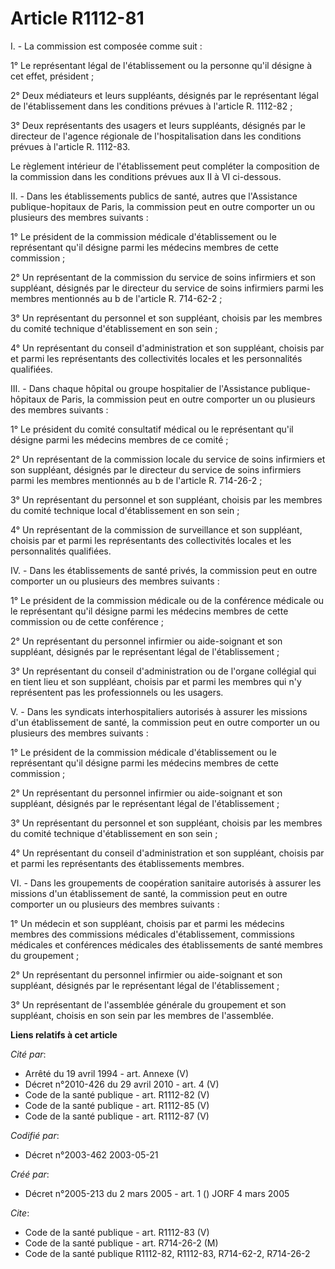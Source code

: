 # Article R1112-81

I. - La commission est composée comme suit :

1° Le représentant légal de l'établissement ou la personne qu'il désigne à cet effet, président ;

2° Deux médiateurs et leurs suppléants, désignés par le représentant légal de l'établissement dans les conditions prévues à
l'article R. 1112-82 ;

3° Deux représentants des usagers et leurs suppléants, désignés par le directeur de l'agence régionale de l'hospitalisation
dans les conditions prévues à l'article R. 1112-83.

Le règlement intérieur de l'établissement peut compléter la composition de la commission dans les conditions prévues aux II à
VI ci-dessous.

II. - Dans les établissements publics de santé, autres que l'Assistance publique-hopitaux de Paris, la commission peut en
outre comporter un ou plusieurs des membres suivants :

1° Le président de la commission médicale d'établissement ou le représentant qu'il désigne parmi les médecins membres de
cette commission ;

2° Un représentant de la commission du service de soins infirmiers et son suppléant, désignés par le directeur du service de
soins infirmiers parmi les membres mentionnés au b de l'article R. 714-62-2 ;

3° Un représentant du personnel et son suppléant, choisis par les membres du comité technique d'établissement en son sein ;

4° Un représentant du conseil d'administration et son suppléant, choisis par et parmi les représentants des collectivités
locales et les personnalités qualifiées.

III. - Dans chaque hôpital ou groupe hospitalier de l'Assistance publique-hôpitaux de Paris, la commission peut en outre
comporter un ou plusieurs des membres suivants :

1° Le président du comité consultatif médical ou le représentant qu'il désigne parmi les médecins membres de ce comité ;

2° Un représentant de la commission locale du service de soins infirmiers et son suppléant, désignés par le directeur du
service de soins infirmiers parmi les membres mentionnés au b de l'article R. 714-26-2 ;

3° Un représentant du personnel et son suppléant, choisis par les membres du comité technique local d'établissement en son
sein ;

4° Un représentant de la commission de surveillance et son suppléant, choisis par et parmi les représentants des
collectivités locales et les personnalités qualifiées.

IV. - Dans les établissements de santé privés, la commission peut en outre comporter un ou plusieurs des membres suivants :

1° Le président de la commission médicale ou de la conférence médicale ou le représentant qu'il désigne parmi les médecins
membres de cette commission ou de cette conférence ;

2° Un représentant du personnel infirmier ou aide-soignant et son suppléant, désignés par le représentant légal de
l'établissement ;

3° Un représentant du conseil d'administration ou de l'organe collégial qui en tient lieu et son suppléant, choisis par et
parmi les membres qui n'y représentent pas les professionnels ou les usagers.

V. - Dans les syndicats interhospitaliers autorisés à assurer les missions d'un établissement de santé, la commission peut en
outre comporter un ou plusieurs des membres suivants :

1° Le président de la commission médicale d'établissement ou le représentant qu'il désigne parmi les médecins membres de
cette commission ;

2° Un représentant du personnel infirmier ou aide-soignant et son suppléant, désignés par le représentant légal de
l'établissement ;

3° Un représentant du personnel et son suppléant, choisis par les membres du comité technique d'établissement en son sein ;

4° Un représentant du conseil d'administration et son suppléant, choisis par et parmi les représentants des établissements
membres.

VI. - Dans les groupements de coopération sanitaire autorisés à assurer les missions d'un établissement de santé, la
commission peut en outre comporter un ou plusieurs des membres suivants :

1° Un médecin et son suppléant, choisis par et parmi les médecins membres des commissions médicales d'établissement,
commissions médicales et conférences médicales des établissements de santé membres du groupement ;

2° Un représentant du personnel infirmier ou aide-soignant et son suppléant, désignés par le représentant légal de
l'établissement ;

3° Un représentant de l'assemblée générale du groupement et son suppléant, choisis en son sein par les membres de
l'assemblée.

**Liens relatifs à cet article**

_Cité par_:

  - Arrêté du 19 avril 1994 - art. Annexe (V)
  - Décret n°2010-426 du 29 avril 2010 - art. 4 (V)
  - Code de la santé publique - art. R1112-82 (V)
  - Code de la santé publique - art. R1112-85 (V)
  - Code de la santé publique - art. R1112-87 (V)

_Codifié par_:

  - Décret n°2003-462 2003-05-21

_Créé par_:

  - Décret n°2005-213 du 2 mars 2005 - art. 1 () JORF 4 mars 2005

_Cite_:

  - Code de la santé publique - art. R1112-83 (V)
  - Code de la santé publique - art. R714-26-2 (M)
  - Code de la santé publique R1112-82, R1112-83, R714-62-2, R714-26-2
